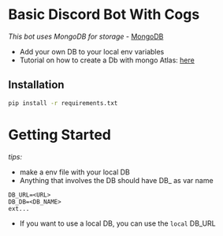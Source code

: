# Basic Discord Bot With Cogs

*This bot uses MongoDB for storage* - [MongoDB](https://www.mongodb.com/)
- Add your own DB to your local env variables
- Tutorial on how to create a Db with mongo Atlas: [here](https://www.mongodb.com/docs/atlas/getting-started/)

## Installation

```bash
pip install -r requirements.txt
```

# Getting Started

*tips:*
- make a env file with your local DB
- Anything that involves the DB should have DB_ as var name 
```env
DB_URL=<URL>
DB_DB=<DB_NAME>
ext...
```
- If you want to use a local DB, you can use the `local` DB_URL